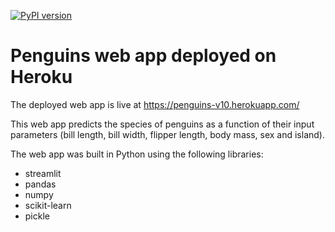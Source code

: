 [![PyPI version](https://badge.fury.io/py/streamlit.svg)](https://badge.fury.io/py/streamlit)

# Penguins web app deployed on Heroku

The deployed web app is live at https://penguins-v10.herokuapp.com/

This web app predicts the species of penguins as a function of their input parameters (bill length, bill width, flipper length, body mass, sex and island).

The web app was built in Python using the following libraries:
* streamlit
* pandas
* numpy
* scikit-learn
* pickle

